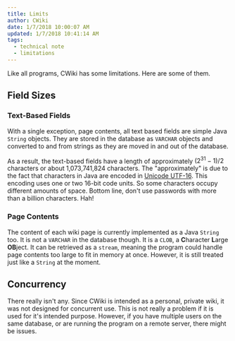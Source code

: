 ```yaml
---
title: Limits
author: CWiki
date: 1/7/2018 10:00:07 AM  
updated: 1/7/2018 10:41:14 AM          
tags:
  - technical note
  - limitations
---
```


Like all programs, CWiki has some limitations. Here are some of them.

## Field Sizes ##

### Text-Based Fields ###

With a single exception, page contents, all text based fields are simple Java `String` objects. They are stored in the database as `VARCHAR` objects and converted to and from strings as they are moved in and out of the database.

As a result, the text-based fields have a length of approximately $(2^{31} - 1)/2$ characters or about 1,073,741,824 characters. The "approximately" is due to the fact that characters in Java are encoded in [Unicode UTF-16](https://en.wikipedia.org/wiki/UTF-16). This encoding uses one or two 16-bit code units. So some characters occupy different amounts of space. Bottom line, don't use passwords with more than a billion characters. Hah!

### Page Contents ###

The content of each wiki page is currently implemented as a Java `String` too. It is not a `VARCHAR` in the database though. It is a `CLOB`, a **C**haracter **L**arge **OB**ject. It can be retrieved as a `stream`, meaning the program could handle page contents too large to fit in memory at once. However, it is still treated just like a `String` at the moment.

## Concurrency ##

There really isn't any. Since CWiki is intended as a personal, private wiki, it was not designed for concurrent use. This is not really a problem if it is used for it's intended purpose. However, if you have multiple users on the same database, or are running the program on a remote server, there might be issues.

